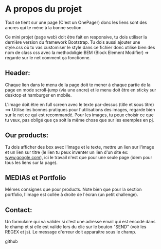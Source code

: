 # A propos du projet
Tout se tient sur une page (C'est un OnePager) donc les liens sont des ancres qui te mène à la bonne section.

Ce mini projet (page web) doit être fait en responsive, tu dois utiliser la dernière version du framework Bootstrap. Tu dois aussi ajouter une style.css où tu vas customiser le style dans ce fichier donc utilise bien des nom de class css avec la methodoligie BEM (Block Element Modifier) => regarde sur le net comment ça fonctionne.

## Header:
Chaque lien dans le menu de la page doit te mener à chaque partie de la page en mode scroll-jump (via une ancre) et le menu doit être en sticky sur desktop et hamburger en mobile.

L'image doit être en full screen avec le texte par-dessus (title et sous titre) ==> Utilise les bonnes pratiques pour l'utilisations des images, regarde bien sur le net ce qui est recommandé.
Pour les images, tu peux choisir ce que tu veux, pas obligé que ça soit la même chose que sur les exemples en pj.

## Our products:
Tu dois afficher des box avec l'image et le texte, mettre un lien sur l'image et un lien sur titre (le lien tu peux inventer un lien d'un site ex: www.google.com), ici le travail n'est que pour une seule page (idem pour tous les liens sur la page).

## MEDIAS et Portfolio
Mêmes consignes que pour products. Note bien que pour la section portfolio, l'image est collée à droite de l'écran (un petit challenge).

## Contact:
Un formulaire qui va valider si c'est une adresse email qui est encodé dans le champ et si elle est valide lors du clic sur le bouton "SEND" (voir les REGEX et js). Le message d'erreur doit apparaitre sous le champ.

github
